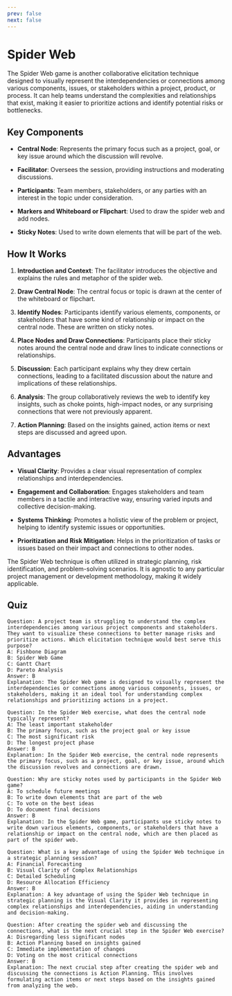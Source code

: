 ```yaml
---
prev: false
next: false
---
```


# Spider Web

The Spider Web game is another collaborative elicitation technique designed to visually represent the interdependencies or connections among various components, issues, or stakeholders within a project, product, or process. It can help teams understand the complexities and relationships that exist, making it easier to prioritize actions and identify potential risks or bottlenecks.

## Key Components

- **Central Node**: Represents the primary focus such as a project, goal, or key issue around which the discussion will revolve.
- **Facilitator**: Oversees the session, providing instructions and moderating discussions.

- **Participants**: Team members, stakeholders, or any parties with an interest in the topic under consideration.

- **Markers and Whiteboard or Flipchart**: Used to draw the spider web and add nodes.

- **Sticky Notes**: Used to write down elements that will be part of the web.

## How It Works

1. **Introduction and Context**: The facilitator introduces the objective and explains the rules and metaphor of the spider web.

2. **Draw Central Node**: The central focus or topic is drawn at the center of the whiteboard or flipchart.

3. **Identify Nodes**: Participants identify various elements, components, or stakeholders that have some kind of relationship or impact on the central node. These are written on sticky notes.

4. **Place Nodes and Draw Connections**: Participants place their sticky notes around the central node and draw lines to indicate connections or relationships.

5. **Discussion**: Each participant explains why they drew certain connections, leading to a facilitated discussion about the nature and implications of these relationships.

6. **Analysis**: The group collaboratively reviews the web to identify key insights, such as choke points, high-impact nodes, or any surprising connections that were not previously apparent.

7. **Action Planning**: Based on the insights gained, action items or next steps are discussed and agreed upon.

## Advantages

- **Visual Clarity**: Provides a clear visual representation of complex relationships and interdependencies.
- **Engagement and Collaboration**: Engages stakeholders and team members in a tactile and interactive way, ensuring varied inputs and collective decision-making.

- **Systems Thinking**: Promotes a holistic view of the problem or project, helping to identify systemic issues or opportunities.

- **Prioritization and Risk Mitigation**: Helps in the prioritization of tasks or issues based on their impact and connections to other nodes.

The Spider Web technique is often utilized in strategic planning, risk identification, and problem-solving scenarios. It is agnostic to any particular project management or development methodology, making it widely applicable.

## Quiz

```quiz
Question: A project team is struggling to understand the complex interdependencies among various project components and stakeholders. They want to visualize these connections to better manage risks and prioritize actions. Which elicitation technique would best serve this purpose?
A: Fishbone Diagram
B: Spider Web Game
C: Gantt Chart
D: Pareto Analysis
Answer: B
Explanation: The Spider Web game is designed to visually represent the interdependencies or connections among various components, issues, or stakeholders, making it an ideal tool for understanding complex relationships and prioritizing actions in a project.

Question: In the Spider Web exercise, what does the central node typically represent?
A: The least important stakeholder
B: The primary focus, such as the project goal or key issue
C: The most significant risk
D: The longest project phase
Answer: B
Explanation: In the Spider Web exercise, the central node represents the primary focus, such as a project, goal, or key issue, around which the discussion revolves and connections are drawn.

Question: Why are sticky notes used by participants in the Spider Web game?
A: To schedule future meetings
B: To write down elements that are part of the web
C: To vote on the best ideas
D: To document final decisions
Answer: B
Explanation: In the Spider Web game, participants use sticky notes to write down various elements, components, or stakeholders that have a relationship or impact on the central node, which are then placed as part of the spider web.

Question: What is a key advantage of using the Spider Web technique in a strategic planning session?
A: Financial Forecasting
B: Visual Clarity of Complex Relationships
C: Detailed Scheduling
D: Resource Allocation Efficiency
Answer: B
Explanation: A key advantage of using the Spider Web technique in strategic planning is the Visual Clarity it provides in representing complex relationships and interdependencies, aiding in understanding and decision-making.

Question: After creating the spider web and discussing the connections, what is the next crucial step in the Spider Web exercise?
A: Disregarding less significant nodes
B: Action Planning based on insights gained
C: Immediate implementation of changes
D: Voting on the most critical connections
Answer: B
Explanation: The next crucial step after creating the spider web and discussing the connections is Action Planning. This involves formulating action items or next steps based on the insights gained from analyzing the web.
```
